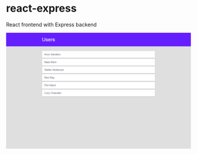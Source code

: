 # react-express

React frontend with Express backend

![screenshot](https://raw.githubusercontent.com/Jon-Dickinson/react-express/master/react-frontend/src/images/screenshot.png)
